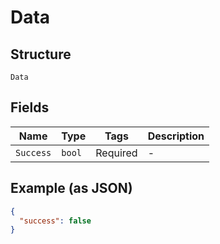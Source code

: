 
# Data

## Structure

`Data`

## Fields

| Name | Type | Tags | Description |
|  --- | --- | --- | --- |
| `Success` | `bool` | Required | - |

## Example (as JSON)

```json
{
  "success": false
}
```

